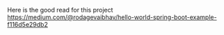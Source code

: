 Here is the good read for this project https://medium.com/@rodagevaibhav/hello-world-spring-boot-example-f116d5e29db2
